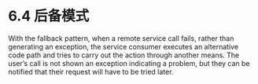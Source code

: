 # 6.4 后备模式

With the fallback pattern, when a remote service call fails, rather than generating an exception, the service consumer executes an alternative code path and tries to carry out the action through another means. The user’s call is not shown an exception indicating a problem, but they can be notified that their request will have to be tried later.
